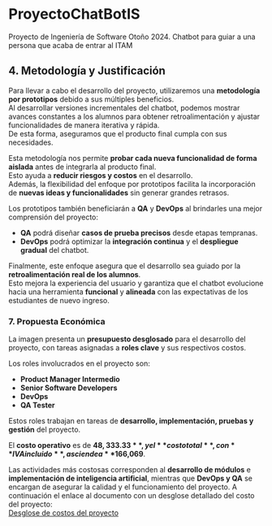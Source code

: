 # ProyectoChatBotIS
Proyecto de Ingeniería de Software Otoño 2024. Chatbot para guiar a una persona que acaba de entrar al ITAM

## 4. Metodología y Justificación

Para llevar a cabo el desarrollo del proyecto, utilizaremos una **metodología por prototipos** debido a sus múltiples beneficios.  
Al desarrollar versiones incrementales del chatbot, podemos mostrar avances constantes a los alumnos para obtener retroalimentación y ajustar funcionalidades de manera iterativa y rápida.  
De esta forma, aseguramos que el producto final cumpla con sus necesidades.

Esta metodología nos permite **probar cada nueva funcionalidad de forma aislada** antes de integrarla al producto final.  
Esto ayuda a **reducir riesgos y costos** en el desarrollo.  
Además, la flexibilidad del enfoque por prototipos facilita la incorporación de **nuevas ideas y funcionalidades** sin generar grandes retrasos.

Los prototipos también beneficiarán a **QA** y **DevOps** al brindarles una mejor comprensión del proyecto:  
- **QA** podrá diseñar **casos de prueba precisos** desde etapas tempranas.  
- **DevOps** podrá optimizar la **integración continua** y el **despliegue gradual** del chatbot.

Finalmente, este enfoque asegura que el desarrollo sea guiado por la **retroalimentación real de los alumnos**.  
Esto mejora la experiencia del usuario y garantiza que el chatbot evolucione hacia una herramienta **funcional** y **alineada** con las expectativas de los estudiantes de nuevo ingreso.


### 7. Propuesta Económica  

La imagen presenta un **presupuesto desglosado** para el desarrollo del proyecto, con tareas asignadas a **roles clave** y sus respectivos costos.  

Los roles involucrados en el proyecto son:  
- **Product Manager Intermedio**  
- **Senior Software Developers**  
- **DevOps**  
- **QA Tester**  

Estos roles trabajan en tareas de **desarrollo, implementación, pruebas y gestión** del proyecto.  

El **costo operativo** es de **$48,333.33**, y el **costo total**, con **IVA incluido**, asciende a **$166,069**.  

Las actividades más costosas corresponden al **desarrollo de módulos** e **implementación de inteligencia artificial**, mientras que **DevOps y QA** se encargan de asegurar la calidad y el funcionamiento del proyecto.  A continuación el enlace al documento con un desglose detallado del costo del proyecto:  
[Desglose de costos del proyecto](https://docs.google.com/spreadsheets/d/1RmOlzdKv72WxtnDIrV1jqI1GilRBHA5URNiPY4_HTrg/edit?gid=72301085#gid=72301085)
  

